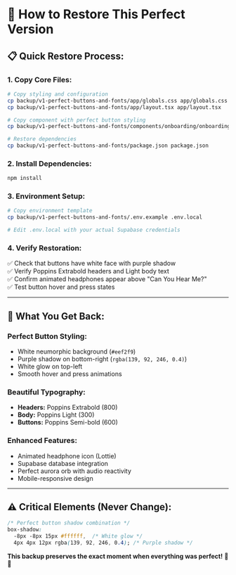 # 🔄 How to Restore This Perfect Version

## 📋 **Quick Restore Process:**

### 1. **Copy Core Files:**
```bash
# Copy styling and configuration
cp backup/v1-perfect-buttons-and-fonts/app/globals.css app/globals.css
cp backup/v1-perfect-buttons-and-fonts/app/layout.tsx app/layout.tsx

# Copy component with perfect button styling
cp backup/v1-perfect-buttons-and-fonts/components/onboarding/onboarding-flow.tsx components/onboarding/onboarding-flow.tsx

# Restore dependencies
cp backup/v1-perfect-buttons-and-fonts/package.json package.json
```

### 2. **Install Dependencies:**
```bash
npm install
```

### 3. **Environment Setup:**
```bash
# Copy environment template
cp backup/v1-perfect-buttons-and-fonts/.env.example .env.local

# Edit .env.local with your actual Supabase credentials
```

### 4. **Verify Restoration:**
✅ Check that buttons have white face with purple shadow  
✅ Verify Poppins Extrabold headers and Light body text  
✅ Confirm animated headphones appear above "Can You Hear Me?"  
✅ Test button hover and press states  

---

## 🎯 **What You Get Back:**

### **Perfect Button Styling:**
- White neumorphic background (`#eef2f9`)
- Purple shadow on bottom-right (`rgba(139, 92, 246, 0.4)`)
- White glow on top-left
- Smooth hover and press animations

### **Beautiful Typography:**
- **Headers:** Poppins Extrabold (800)
- **Body:** Poppins Light (300)  
- **Buttons:** Poppins Semi-bold (600)

### **Enhanced Features:**
- Animated headphone icon (Lottie)
- Supabase database integration
- Perfect aurora orb with audio reactivity
- Mobile-responsive design

---

## ⚠️ **Critical Elements (Never Change):**

```css
/* Perfect button shadow combination */
box-shadow: 
  -8px -8px 15px #ffffff,  /* White glow */
  4px 4px 12px rgba(139, 92, 246, 0.4); /* Purple shadow */
```

**This backup preserves the exact moment when everything was perfect!** 🎨✨